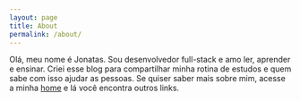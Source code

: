 ```yaml
---
layout: page
title: About
permalink: /about/
---
```


Olá, meu nome é Jonatas. Sou desenvolvedor full-stack e amo ler, aprender e ensinar. Criei esse blog para compartilhar minha rotina de estudos e quem sabe com isso ajudar as pessoas. Se quiser saber mais sobre mim, acesse a minha [home](http://jonatasleon.com) e lá você encontra outros links.
